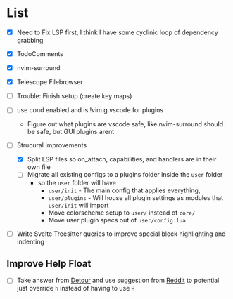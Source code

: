 # List
- [X] Need to Fix LSP first, I think I have some cyclinic loop of dependency grabbing
- [X] TodoComments
- [X] nvim-surround
- [X] Telescope Filebrowser
- [ ] Trouble: Finish setup (create key maps)
- [ ] use cond enabled and is !vim.g.vscode for plugins
    - Figure out what plugins are vscode safe, like nvim-surround should be safe, but GUI plugins arent

- [ ] Strucural Improvements
    - [X] Split LSP files so on_attach, capabilities, and handlers are in their own file
    - [ ] Migrate all existing configs to a plugins folder inside the `user` folder
        - so the `user` folder will have
            - `user/init` - The main config that applies everything,
            - `user/plugins` - Will house all plugin settings as modules that `user/init` will import
            - Move colorscheme setup to `user/` instead of `core/`
            - Move user plugin specs out of `user/config.lua`

- [ ] Write Svelte Treesitter queries to improve special block highlighting and indenting

## Improve Help Float
- [ ] Take answer from [Detour](https://github.com/carbon-steel/detour.nvim/issues/42#issuecomment-1925521633)
      and use suggestion from [Reddit](https://www.reddit.com/r/neovim/s/OL1IkISQ6y) to potential just override
      `h` instead of having to use `H`

### Nice to have
- [ ] Allow users to override keymaps - But if its a keymap I have already set, warn the user

## After Release
- [ ] DAP setup
    - [ ] C/C#
    - [ ] JS/TS
---
Use `enabled(xx,'')` to disable certain things on large file loads
Test `tbl_deep_extend` to see if it will merge tables or if I should use `tbl_extend`
---
